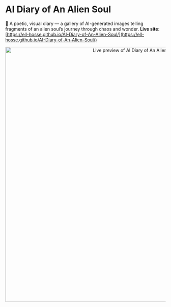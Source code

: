 # AI Diary of An Alien Soul

🌌 A poetic, visual diary — a gallery of AI-generated images telling fragments of an alien soul’s journey through chaos and wonder.
**Live site:** [https://ell-hosse.github.io/AI-Diary-of-An-Alien-Soul/](https://ell-hosse.github.io/AI-Diary-of-An-Alien-Soul/)
<p align="center">
  <a href="https://ell-hosse.github.io/AI-Diary-of-An-Alien-Soul/">
    <img
      src="https://image.thum.io/get/width/1200/crop/800/https://ell-hosse.github.io/AI-Diary-of-An-Alien-Soul/?v=20250712"
      alt="Live preview of AI Diary of An Alien Soul"
      width="800">
  </a>
</p>
